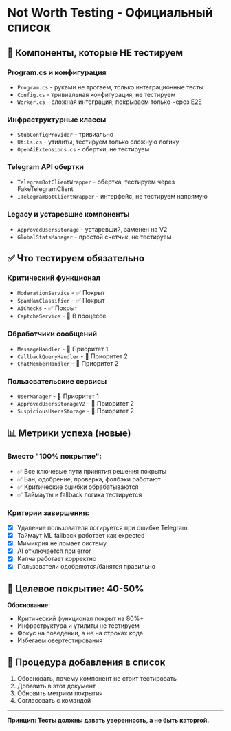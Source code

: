 # Not Worth Testing - Официальный список

## 🚫 Компоненты, которые НЕ тестируем

### Program.cs и конфигурация
- `Program.cs` - руками не трогаем, только интеграционные тесты
- `Config.cs` - тривиальная конфигурация, не тестируем
- `Worker.cs` - сложная интеграция, покрываем только через E2E

### Инфраструктурные классы
- `StubConfigProvider` - тривиально
- `Utils.cs` - утилиты, тестируем только сложную логику
- `OpenAiExtensions.cs` - обертки, не тестируем

### Telegram API обертки
- `TelegramBotClientWrapper` - обертка, тестируем через FakeTelegramClient
- `ITelegramBotClientWrapper` - интерфейс, не тестируем напрямую

### Legacy и устаревшие компоненты
- `ApprovedUsersStorage` - устаревший, заменен на V2
- `GlobalStatsManager` - простой счетчик, не тестируем

## ✅ Что тестируем обязательно

### Критический функционал
- `ModerationService` - ✅ Покрыт
- `SpamHamClassifier` - ✅ Покрыт  
- `AiChecks` - ✅ Покрыт
- `CaptchaService` - 🔄 В процессе

### Обработчики сообщений
- `MessageHandler` - 🔄 Приоритет 1
- `CallbackQueryHandler` - 🔄 Приоритет 2
- `ChatMemberHandler` - 🔄 Приоритет 2

### Пользовательские сервисы
- `UserManager` - 🔄 Приоритет 1
- `ApprovedUsersStorageV2` - 🔄 Приоритет 2
- `SuspiciousUsersStorage` - 🔄 Приоритет 2

## 📊 Метрики успеха (новые)

### Вместо "100% покрытие":
- ✅ Все ключевые пути принятия решения покрыты
- ✅ Бан, одобрение, проверка, фолбэки работают
- ✅ Критические ошибки обрабатываются
- ✅ Таймауты и fallback логика тестируется

### Критерии завершения:
- [x] Удаление пользователя логируется при ошибке Telegram
- [x] Таймаут ML fallback работает как expected  
- [x] Мимикрия не ломает систему
- [x] AI отключается при error
- [x] Капча работает корректно
- [x] Пользователи одобряются/банятся правильно

## 🎯 Целевое покрытие: 40-50%

**Обоснование:**
- Критический функционал покрыт на 80%+
- Инфраструктура и утилиты не тестируем
- Фокус на поведении, а не на строках кода
- Избегаем овертестирования

## 📝 Процедура добавления в список

1. Обосновать, почему компонент не стоит тестировать
2. Добавить в этот документ
3. Обновить метрики покрытия
4. Согласовать с командой

---

**Принцип: Тесты должны давать уверенность, а не быть каторгой.** 